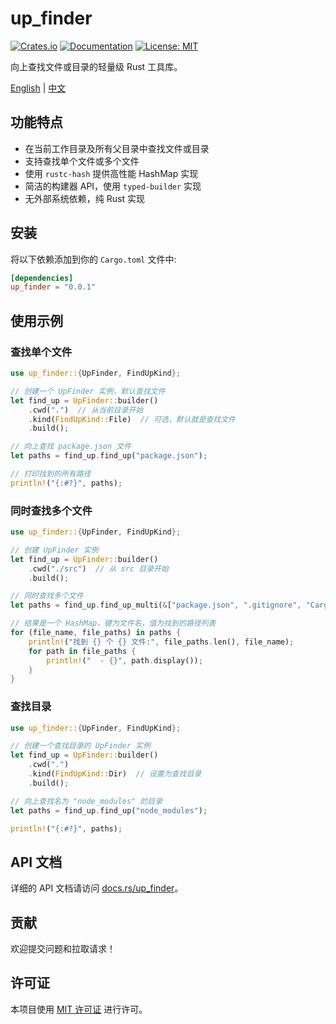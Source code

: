 # up_finder

[![Crates.io](https://img.shields.io/crates/v/up_finder)](https://crates.io/crates/up_finder)
[![Documentation](https://docs.rs/up_finder/badge.svg)](https://docs.rs/up_finder)
[![License: MIT](https://img.shields.io/badge/License-MIT-yellow.svg)](https://opensource.org/licenses/MIT)

向上查找文件或目录的轻量级 Rust 工具库。

[English](README.md) | [中文](README.zh.md)

## 功能特点

- 在当前工作目录及所有父目录中查找文件或目录
- 支持查找单个文件或多个文件
- 使用 `rustc-hash` 提供高性能 HashMap 实现
- 简洁的构建器 API，使用 `typed-builder` 实现
- 无外部系统依赖，纯 Rust 实现

## 安装

将以下依赖添加到你的 `Cargo.toml` 文件中:

```toml
[dependencies]
up_finder = "0.0.1"
```

## 使用示例

### 查找单个文件

```rust
use up_finder::{UpFinder, FindUpKind};

// 创建一个 UpFinder 实例，默认查找文件
let find_up = UpFinder::builder()
    .cwd(".")  // 从当前目录开始
    .kind(FindUpKind::File)  // 可选，默认就是查找文件
    .build();

// 向上查找 package.json 文件
let paths = find_up.find_up("package.json");

// 打印找到的所有路径
println!("{:#?}", paths);
```

### 同时查找多个文件

```rust
use up_finder::{UpFinder, FindUpKind};

// 创建 UpFinder 实例
let find_up = UpFinder::builder()
    .cwd("./src")  // 从 src 目录开始
    .build();

// 同时查找多个文件
let paths = find_up.find_up_multi(&["package.json", ".gitignore", "Cargo.toml"]);

// 结果是一个 HashMap，键为文件名，值为找到的路径列表
for (file_name, file_paths) in paths {
    println!("找到 {} 个 {} 文件:", file_paths.len(), file_name);
    for path in file_paths {
        println!("  - {}", path.display());
    }
}
```

### 查找目录

```rust
use up_finder::{UpFinder, FindUpKind};

// 创建一个查找目录的 UpFinder 实例
let find_up = UpFinder::builder()
    .cwd(".")
    .kind(FindUpKind::Dir)  // 设置为查找目录
    .build();

// 向上查找名为 "node_modules" 的目录
let paths = find_up.find_up("node_modules");

println!("{:#?}", paths);
```

## API 文档

详细的 API 文档请访问 [docs.rs/up_finder](https://docs.rs/up_finder)。

## 贡献

欢迎提交问题和拉取请求！

## 许可证

本项目使用 [MIT 许可证](LICENSE) 进行许可。 